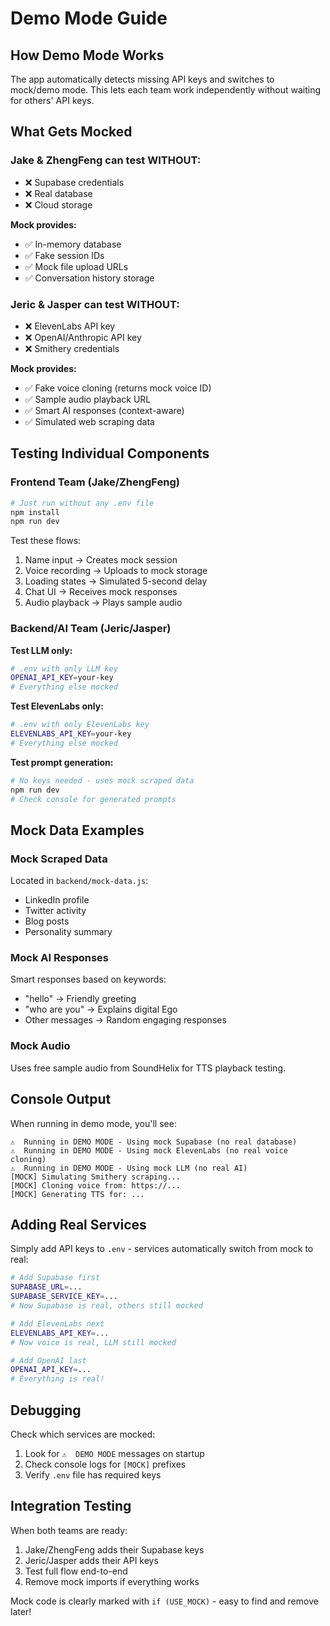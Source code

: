 # Demo Mode Guide

## How Demo Mode Works

The app automatically detects missing API keys and switches to mock/demo mode. This lets each team work independently without waiting for others' API keys.

## What Gets Mocked

### Jake & ZhengFeng can test WITHOUT:
- ❌ Supabase credentials
- ❌ Real database
- ❌ Cloud storage

**Mock provides:**
- ✅ In-memory database
- ✅ Fake session IDs
- ✅ Mock file upload URLs
- ✅ Conversation history storage

### Jeric & Jasper can test WITHOUT:
- ❌ ElevenLabs API key
- ❌ OpenAI/Anthropic API key
- ❌ Smithery credentials

**Mock provides:**
- ✅ Fake voice cloning (returns mock voice ID)
- ✅ Sample audio playback URL
- ✅ Smart AI responses (context-aware)
- ✅ Simulated web scraping data

## Testing Individual Components

### Frontend Team (Jake/ZhengFeng)
```bash
# Just run without any .env file
npm install
npm run dev
```

Test these flows:
1. Name input → Creates mock session
2. Voice recording → Uploads to mock storage
3. Loading states → Simulated 5-second delay
4. Chat UI → Receives mock responses
5. Audio playback → Plays sample audio

### Backend/AI Team (Jeric/Jasper)

**Test LLM only:**
```bash
# .env with only LLM key
OPENAI_API_KEY=your-key
# Everything else mocked
```

**Test ElevenLabs only:**
```bash
# .env with only ElevenLabs key
ELEVENLABS_API_KEY=your-key
# Everything else mocked
```

**Test prompt generation:**
```bash
# No keys needed - uses mock scraped data
npm run dev
# Check console for generated prompts
```

## Mock Data Examples

### Mock Scraped Data
Located in `backend/mock-data.js`:
- LinkedIn profile
- Twitter activity
- Blog posts
- Personality summary

### Mock AI Responses
Smart responses based on keywords:
- "hello" → Friendly greeting
- "who are you" → Explains digital Ego
- Other messages → Random engaging responses

### Mock Audio
Uses free sample audio from SoundHelix for TTS playback testing.

## Console Output

When running in demo mode, you'll see:
```
⚠️  Running in DEMO MODE - Using mock Supabase (no real database)
⚠️  Running in DEMO MODE - Using mock ElevenLabs (no real voice cloning)
⚠️  Running in DEMO MODE - Using mock LLM (no real AI)
[MOCK] Simulating Smithery scraping...
[MOCK] Cloning voice from: https://...
[MOCK] Generating TTS for: ...
```

## Adding Real Services

Simply add API keys to `.env` - services automatically switch from mock to real:

```bash
# Add Supabase first
SUPABASE_URL=...
SUPABASE_SERVICE_KEY=...
# Now Supabase is real, others still mocked

# Add ElevenLabs next
ELEVENLABS_API_KEY=...
# Now voice is real, LLM still mocked

# Add OpenAI last
OPENAI_API_KEY=...
# Everything is real!
```

## Debugging

Check which services are mocked:
1. Look for `⚠️  DEMO MODE` messages on startup
2. Check console logs for `[MOCK]` prefixes
3. Verify `.env` file has required keys

## Integration Testing

When both teams are ready:
1. Jake/ZhengFeng adds their Supabase keys
2. Jeric/Jasper adds their API keys
3. Test full flow end-to-end
4. Remove mock imports if everything works

Mock code is clearly marked with `if (USE_MOCK)` - easy to find and remove later!
